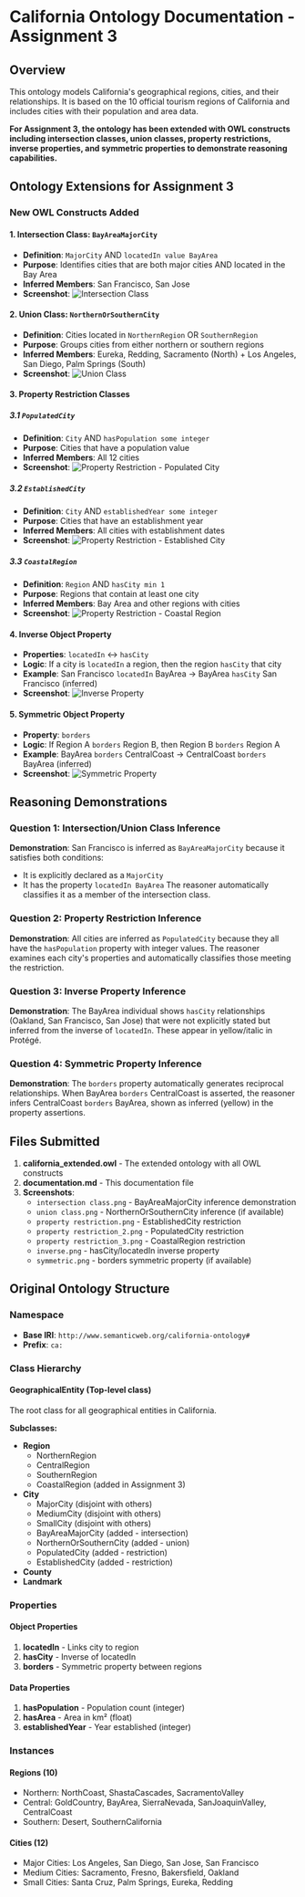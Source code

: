 # California Ontology Documentation - Assignment 3

## Overview
This ontology models California's geographical regions, cities, and their relationships. It is based on the 10 official tourism regions of California and includes cities with their population and area data.

**For Assignment 3, the ontology has been extended with OWL constructs including intersection classes, union classes, property restrictions, inverse properties, and symmetric properties to demonstrate reasoning capabilities.**

## Ontology Extensions for Assignment 3

### New OWL Constructs Added

#### 1. Intersection Class: `BayAreaMajorCity`
- **Definition**: `MajorCity` AND `locatedIn value BayArea`
- **Purpose**: Identifies cities that are both major cities AND located in the Bay Area
- **Inferred Members**: San Francisco, San Jose
- **Screenshot**: ![Intersection Class](intersection%20class.png)

#### 2. Union Class: `NorthernOrSouthernCity`
- **Definition**: Cities located in `NorthernRegion` OR `SouthernRegion`
- **Purpose**: Groups cities from either northern or southern regions
- **Inferred Members**: Eureka, Redding, Sacramento (North) + Los Angeles, San Diego, Palm Springs (South)
- **Screenshot**: ![Union Class](union%20class.png)

#### 3. Property Restriction Classes

##### 3.1 `PopulatedCity`
- **Definition**: `City` AND `hasPopulation some integer`
- **Purpose**: Cities that have a population value
- **Inferred Members**: All 12 cities
- **Screenshot**: ![Property Restriction - Populated City](property%20restriction_2.png)

##### 3.2 `EstablishedCity`
- **Definition**: `City` AND `establishedYear some integer`
- **Purpose**: Cities that have an establishment year
- **Inferred Members**: All cities with establishment dates
- **Screenshot**: ![Property Restriction - Established City](property%20restriction.png)

##### 3.3 `CoastalRegion`
- **Definition**: `Region` AND `hasCity min 1`
- **Purpose**: Regions that contain at least one city
- **Inferred Members**: Bay Area and other regions with cities
- **Screenshot**: ![Property Restriction - Coastal Region](property%20restriction_3.png)

#### 4. Inverse Object Property
- **Properties**: `locatedIn` ↔ `hasCity`
- **Logic**: If a city is `locatedIn` a region, then the region `hasCity` that city
- **Example**: San Francisco `locatedIn` BayArea → BayArea `hasCity` San Francisco (inferred)
- **Screenshot**: ![Inverse Property](inverse.png)

#### 5. Symmetric Object Property
- **Property**: `borders`
- **Logic**: If Region A `borders` Region B, then Region B `borders` Region A
- **Example**: BayArea `borders` CentralCoast → CentralCoast `borders` BayArea (inferred)
- **Screenshot**: ![Symmetric Property](symmetric.png)

## Reasoning Demonstrations

### Question 1: Intersection/Union Class Inference
**Demonstration**: San Francisco is inferred as `BayAreaMajorCity` because it satisfies both conditions:
- It is explicitly declared as a `MajorCity`
- It has the property `locatedIn BayArea`
The reasoner automatically classifies it as a member of the intersection class.

### Question 2: Property Restriction Inference
**Demonstration**: All cities are inferred as `PopulatedCity` because they all have the `hasPopulation` property with integer values. The reasoner examines each city's properties and automatically classifies those meeting the restriction.

### Question 3: Inverse Property Inference
**Demonstration**: The BayArea individual shows `hasCity` relationships (Oakland, San Francisco, San Jose) that were not explicitly stated but inferred from the inverse of `locatedIn`. These appear in yellow/italic in Protégé.

### Question 4: Symmetric Property Inference
**Demonstration**: The `borders` property automatically generates reciprocal relationships. When BayArea `borders` CentralCoast is asserted, the reasoner infers CentralCoast `borders` BayArea, shown as inferred (yellow) in the property assertions.

## Files Submitted
1. **california_extended.owl** - The extended ontology with all OWL constructs
2. **documentation.md** - This documentation file
3. **Screenshots**:
   - `intersection class.png` - BayAreaMajorCity inference demonstration
   - `union class.png` - NorthernOrSouthernCity inference (if available)
   - `property restriction.png` - EstablishedCity restriction
   - `property restriction_2.png` - PopulatedCity restriction
   - `property restriction_3.png` - CoastalRegion restriction
   - `inverse.png` - hasCity/locatedIn inverse property
   - `symmetric.png` - borders symmetric property (if available)

## Original Ontology Structure

### Namespace
- **Base IRI**: `http://www.semanticweb.org/california-ontology#`
- **Prefix**: `ca:`

### Class Hierarchy

#### GeographicalEntity (Top-level class)
The root class for all geographical entities in California.

**Subclasses:**
- **Region**
  - NorthernRegion
  - CentralRegion
  - SouthernRegion
  - CoastalRegion (added in Assignment 3)
- **City**
  - MajorCity (disjoint with others)
  - MediumCity (disjoint with others)
  - SmallCity (disjoint with others)
  - BayAreaMajorCity (added - intersection)
  - NorthernOrSouthernCity (added - union)
  - PopulatedCity (added - restriction)
  - EstablishedCity (added - restriction)
- **County**
- **Landmark**

### Properties

#### Object Properties
1. **locatedIn** - Links city to region
2. **hasCity** - Inverse of locatedIn
3. **borders** - Symmetric property between regions

#### Data Properties
1. **hasPopulation** - Population count (integer)
2. **hasArea** - Area in km² (float)
3. **establishedYear** - Year established (integer)

### Instances

#### Regions (10)
- Northern: NorthCoast, ShastaCascades, SacramentoValley
- Central: GoldCountry, BayArea, SierraNevada, SanJoaquinValley, CentralCoast
- Southern: Desert, SouthernCalifornia

#### Cities (12)
- Major Cities: Los Angeles, San Diego, San Jose, San Francisco
- Medium Cities: Sacramento, Fresno, Bakersfield, Oakland
- Small Cities: Santa Cruz, Palm Springs, Eureka, Redding

